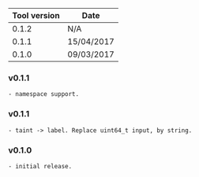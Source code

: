 | Tool version    | Date       |
| --------------- | ---------- |
| 0.1.2           | N/A        |
| 0.1.1           | 15/04/2017 |
| 0.1.0           | 09/03/2017 |

### v0.1.1

```
- namespace support.
```

### v0.1.1

```
- taint -> label. Replace uint64_t input, by string.
```

### v0.1.0

```
- initial release.
```
